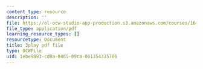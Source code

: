 ```yaml
---
content_type: resource
description: ''
file: https://ol-ocw-studio-app-production.s3.amazonaws.com/courses/16-687-private-pilot-ground-school-january-iap-2019/1ebe9893cd0a84d509ca001354335706_shHvE6yV4IM.pdf
file_type: application/pdf
learning_resource_types: []
resourcetype: Document
title: 3play pdf file
type: OCWFile
uid: 1ebe9893-cd0a-84d5-09ca-001354335706
---
```

